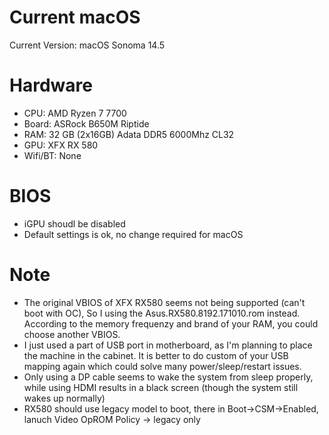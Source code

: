 # Current macOS

Current Version: macOS Sonoma 14.5

# Hardware

* CPU: AMD Ryzen 7 7700
* Board: ASRock B650M Riptide
* RAM: 32 GB (2x16GB) Adata DDR5 6000Mhz CL32
* GPU: XFX RX 580
* Wifi/BT: None

# BIOS

* iGPU shoudl be disabled
* Default settings is ok, no change required for macOS

# Note

* The original VBIOS of XFX RX580 seems not being supported (can't boot with OC), So I using the Asus.RX580.8192.171010.rom instead. According to the memory frequenzy and brand of your RAM, you could choose another VBIOS.
* I just used a part of USB port in motherboard, as I'm planning to place the machine in the cabinet. It is better to do custom of your USB mapping again which could solve many power/sleep/restart issues.
* Only using a DP cable seems to wake the system from sleep properly, while using HDMI results in a black screen (though the system still wakes up normally)
* RX580 should use legacy model to boot, there in Boot->CSM->Enabled, lanuch Video OpROM Policy -> legacy only
